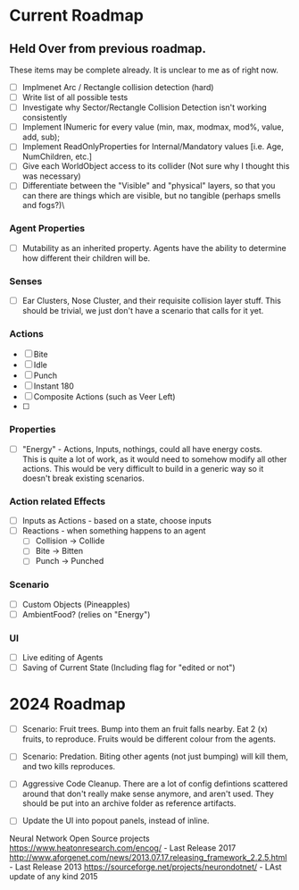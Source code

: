 # Current Roadmap

## Held Over from previous roadmap.
These items may be complete already. It is unclear to me as of right now.
* [ ] Implmenet Arc / Rectangle collision detection (hard)
* [ ] Write list of all possible tests
* [ ] Investigate why Sector/Rectangle Collision Detection isn't working consistently
* [ ] Implement INumeric for every value (min, max, modmax, mod%, value, add, sub);
* [ ] Implement ReadOnlyProperties for Internal/Mandatory values [i.e. Age, NumChildren, etc.]
* [ ] Give each WorldObject access to its collider (Not sure why I thought this was necessary)
* [ ] Differentiate between the "Visible" and "physical" layers, so that you can there are things which are visible, but no tangible (perhaps smells and fogs?)\

### Agent Properties
* [ ] Mutability as an inherited property. Agents have the ability to determine how different their children will be.
### Senses
* [ ] Ear Clusters, Nose Cluster, and their requisite collision layer stuff. This should be trivial, we just don't have a scenario that calls for it yet.
### Actions
* [ ] Bite
* [ ] Idle
* [ ] Punch
* [ ] Instant 180
* [ ] Composite Actions (such as Veer Left)
* [ ] 
### Properties
* [ ] "Energy" - Actions, Inputs, nothings, could all have energy costs. 	
       This is quite a lot of work, as it would need to somehow modify all other actions. This would be very difficult to build in a generic way so it doesn't break existing scenarios.
### Action related Effects
* [ ] Inputs as Actions - based on a state, choose inputs
* [ ] Reactions - when something happens to an agent
   * [ ] Collision -> Collide
   * [ ] Bite -> Bitten
   * [ ] Punch -> Punched

### Scenario
* [ ] Custom Objects (Pineapples)
* [ ] AmbientFood? (relies on "Energy")

### UI
* [ ] Live editing of Agents
* [ ] Saving of Current State (Including flag for "edited or not")

# 2024 Roadmap
* [ ] Scenario: Fruit trees. Bump into them an fruit falls nearby. Eat 2 (x) fruits, to reproduce. Fruits would be different colour from the agents.
* [ ] Scenario: Predation. Biting other agents (not just bumping) will kill them, and two kills reproduces. 
* [ ] Aggressive Code Cleanup. There are a lot of config defintions scattered around that don't really make sense anymore, and aren't used. They should be put into an archive folder as reference artifacts.
* [ ] Update the UI into popout panels, instead of inline. 


Neural Network Open Source projects
https://www.heatonresearch.com/encog/ - Last Release 2017
http://www.aforgenet.com/news/2013.07.17.releasing_framework_2.2.5.html - Last Release 2013
https://sourceforge.net/projects/neurondotnet/ - LAst update of any kind 2015